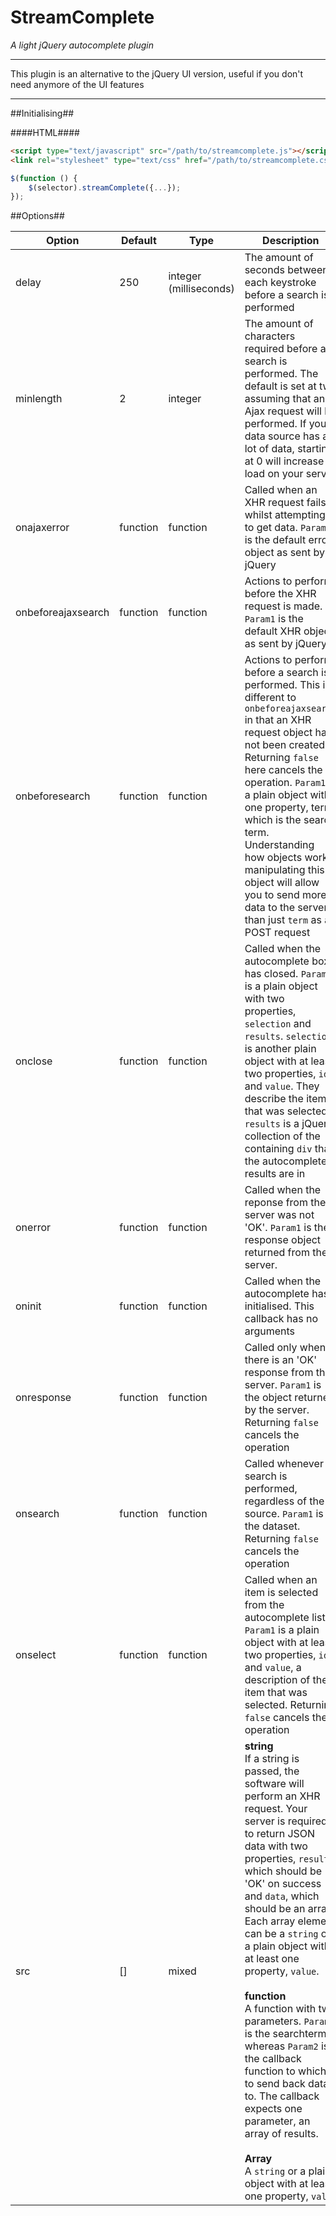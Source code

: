 # StreamComplete #
*A light jQuery autocomplete plugin*


----------


This plugin is an alternative to the jQuery UI version, useful if you don't need anymore of the UI features


----------

##Initialising##

####HTML####

```html
<script type="text/javascript" src="/path/to/streamcomplete.js"></script>
<link rel="stylesheet" type="text/css" href="/path/to/streamcomplete.css">
```

```js
$(function () {
    $(selector).streamComplete({...});
});
```

##Options##

| Option | Default | Type | Description |
----------|-------|-------|----------------|
delay | 250 | integer (milliseconds) | The amount of seconds between each keystroke before a search is performed
minlength | 2 | integer | The amount of characters required before a search is performed. The default is set at two assuming that an Ajax request will be performed. If your data source has a lot of data, starting at 0 will increase load on your server
onajaxerror | function | function | Called when an XHR request fails whilst attempting to get data. `Param1` is the default error object as sent by jQuery
onbeforeajaxsearch | function | function | Actions to perform before the XHR request is made. `Param1` is the default XHR object as sent by jQuery
onbeforesearch | function | function | Actions to perform before a search is performed. This is different to `onbeforeajaxsearch` in that an XHR request object has not been created. Returning `false` here cancels the operation. `Param1` is a plain object with one property, term, which is the search term. Understanding how objects work, manipulating this object will allow you to send more data to the server than just `term` as a POST request
onclose | function | function | Called when the autocomplete box has closed. `Param1` is a plain object with two properties, `selection` and `results`. `selection` is another plain object with at least two properties, `id` and `value`. They describe the item that was selected. `results` is a jQuery collection of the containing `div` that the autocomplete results are in
onerror | function | function | Called when the reponse from the server was not 'OK'. `Param1` is the response object returned from the server. 
oninit | function | function | Called when the autocomplete has initialised. This callback has no arguments
onresponse | function | function | Called only when there is an 'OK' response from the server. `Param1` is the object returned by the server. Returning `false` cancels the operation
onsearch | function | function | Called whenever a search is performed, regardless of the source. `Param1` is the dataset. Returning `false` cancels the operation
onselect | function | function | Called when an item is selected from the autocomplete list. `Param1` is a plain object with at least two properties, `id` and `value`, a description of the item that was selected. Returning `false` cancels the operation
src | [] | mixed | **string**<br/> If a string is passed, the software will perform an XHR request. Your server is required to return JSON data with two properties, `result`, which should be 'OK' on success and `data`, which should be an array. Each array element can be a `string` or a plain object with at least one property, `value`. <br/><br/>**function**<br/>A function with two parameters. `Param1` is the searchterm, whereas `Param2` is the callback function to which to send back data to. The callback expects one parameter, an array of results.<br/><br/>**Array**<br/>A `string` or a plain object with at least one property, `value`
